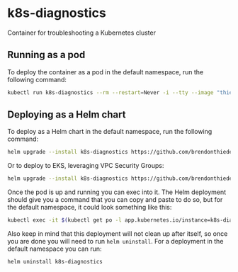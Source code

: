 # k8s-diagnostics

Container for troubleshooting a Kubernetes cluster

## Running as a pod

To deploy the container as a pod in the default namespace, run the following command:

```bash
kubectl run k8s-diagnostics --rm --restart=Never -i --tty --image "thiedebr/k8s-diagnostics:latest" -- /bin/bash
```

## Deploying as a Helm chart

To deploy as a Helm chart in the default namespace, run the following command:

```bash
helm upgrade --install k8s-diagnostics https://github.com/brendonthiede/k8s-diagnostics/releases/download/k8s-diagnostics-1.1.1/k8s-diagnostics-1.1.1.tgz
```

Or to deploy to EKS, leveraging VPC Security Groups:

```bash
helm upgrade --install k8s-diagnostics https://github.com/brendonthiede/k8s-diagnostics/releases/download/k8s-diagnostics-1.1.1/k8s-diagnostics-1.1.1.tgz --set "podSecurityGroupIds={sg-000aaabbbcccddeff,sg-111aaabbbcccddeff}"
```

Once the pod is up and running you can exec into it. The Helm deployment should give you a command that you can copy and paste to do so, but for the default namespace, it could look something like this:

```bash
kubectl exec -it $(kubectl get po -l app.kubernetes.io/instance=k8s-diagnostics -o name) -- /bin/bash
```

Also keep in mind that this deployment will not clean up after itself, so once you are done you will need to run `helm uninstall`. For a deployment in the default namespace you can run:

```bash
helm uninstall k8s-diagnostics
```
